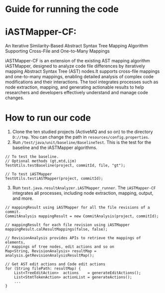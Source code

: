 # Guide for running the code

# iASTMapper-CF:

An Iterative Similarity-Based Abstract Syntax Tree Mapping Algorithm Supporting Cross-File and One-to-Many Mappings

iASTMapper-CF is an extension of the existing AST mapping algorithm iASTMapper, designed to analyze code file differences by iteratively mapping Abstract Syntax Tree (AST) nodes.It supports cross-file mappings and one-to-many mappings, enabling detailed analysis of complex code modifications and their interactions.  The tool integrates processes such as node extraction, mapping, and generating actionable results to help researchers and developers effectively understand and manage code changes.

# How to run our code
1. Clone the ten studied projects (ActiveMQ and so on) to the directory `D://tmp`. You can change the path in `resources/config.properties`.
2. Run `/test/java/unit/baseline/BaselineTest`. This is the test for the baseline and the iASTMapper algorithms.
```
// To test the baseline. 
// Optional methods (gt,mtd,ijm)
TestUtils.testBaseline(project, commitId, file, "gt");

// To test iASTMapper
TestUtils.testiASTMapper(project, commitId);
```

3. Run `test.java.resultAnalyzer.iASTMapper_runner`. The `iASTMapper-CF` integrates all processes, including node extraction, mapping, output, and more.
```
// mappingResult using iASTMapper for all the file revisions of a commit.
CommitAnalysis mappingResult = new CommitAnalysis(project, commitId);

// mappingResult for each file revision using iASTMapper
mappingResult.calResultMappings(false, false);

// RevisionAnalysis provides APIs to retrieve the mappings of elements, 
// mappings of tree nodes, edit actions and so on
Map<String, RevisionAnalysis> resultMap = analysis.getRevisionAnalysisResultMap();

// Get AST edit actions and Code edit actions 
for (String filePath: resultMap) {
    List<TreeEditAction>  actions    = generateEditActions();
    List<StmtTokenAction> actionList = generateActions();
    ...
}
```
